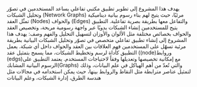 يهدف هذا المشروع إلى تطوير تطبيق مكتبي تفاعلي يساعد المستخدمين في تصوّر وتحليل الشبكات (Network Graphs) مرئيًا، حيث يتيح لهم بناء رسوم بيانية ديناميكية تمثّل العقد (Nodes) والحواف (Edges) والتفاعل معها بطريقة بصرية تفاعلية. التطبيق يتيح للمستخدمين إنشاء الشبكات يدويًا عبر واجهة رسومية مريحة، وتخصيص العقد والحواف بخصائص مختلفة مثل الألوان والأوزان لتسهيل التحليل والفهم
وصف:
يهدف هذا المشروع إلى إنشاء تطبيق تفاعلي متخصص في تصوّر وتحليل الشبكات البيانية بطريقة مرئية تسهّل على المستخدمين فهم العلاقات بين العقد والحواف داخل أي شبكة. يعمل التطبيق كأداة لرسم وتخطيط الشبكات، مما يسمح بتمثيل عقد  ((node)وروابط  (edgs)مع إمكانية تخصيصها وتعديلها وفقاً لاحتياجات المستخدم. يعتمد التطبيق على الرسوم البيانية المشابك(Graphs) والتي تُعدّ من أهم الهياكل في علم البيانات، وذلك لتمثيل عناصر مترابطة مثل النقاط والروابط بينها، حيث يمكن استخدامه في مجالات مثل هندسة الطرق، إدارة الشبكات، وعلم البيانات
